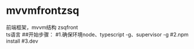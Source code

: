 # mvvmfrontzsq
前端框架，mvvm结构 zsqfront  
ts语言
##开始步骤：
#1.确保环境node、typescript -g、supervisor -g
#2.npm install
#3.dev

